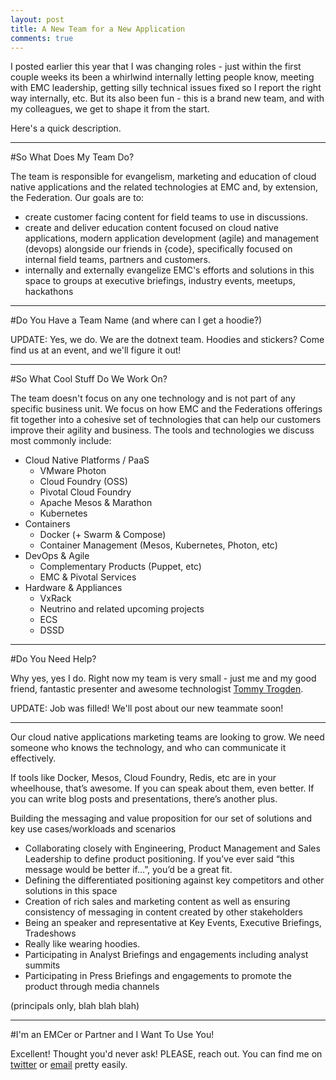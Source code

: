 ```yaml
---
layout: post
title: A New Team for a New Application
comments: true
---
```


I posted earlier this year that I was changing roles - just within the first couple weeks its been a whirlwind internally letting people know, meeting with EMC leadership, getting silly technical issues fixed so I report the right way internally, etc.  But its also been fun - this is a brand new team, and with my colleagues, we get to shape it from the start.

Here's a quick description.

---

#So What Does My Team Do?

The team is responsible for evangelism, marketing and education of cloud native applications and the related technologies at EMC and, by extension, the Federation.  Our goals are to:

* create customer facing content for field teams to use in discussions.
* create and deliver education content focused on cloud native applications, modern application development (agile) and management (devops) alongside our friends in {code}, specifically focused on internal field teams, partners and customers.
* internally and externally evangelize EMC's efforts and solutions in this space to groups at executive briefings, industry events, meetups, hackathons

---

#Do You Have a Team Name (and where can I get a hoodie?)

UPDATE: Yes, we do.  We are the dotnext team.  Hoodies and stickers?  Come find us at an event, and we'll figure it out!

---

#So What Cool Stuff Do We Work On?

The team doesn't focus on any one technology and is not part of any specific business unit.  We focus on how EMC and the Federations offerings fit together into a cohesive set of technologies that can help our customers improve their agility and business. The tools and technologies we discuss most commonly include:

* Cloud Native Platforms / PaaS
  * VMware Photon
  * Cloud Foundry (OSS)
  * Pivotal Cloud Foundry
  * Apache Mesos & Marathon
  * Kubernetes
* Containers
  * Docker (+ Swarm & Compose)
  * Container Management (Mesos, Kubernetes, Photon, etc)
* DevOps & Agile
  * Complementary Products (Puppet, etc)
  * EMC & Pivotal Services
* Hardware & Appliances
  * VxRack
  * Neutrino and related upcoming projects
  * ECS
  * DSSD
 
---
 
#Do You Need Help?
 
Why yes, yes I do.  Right now my team is very small - just me and my good friend, fantastic presenter and awesome technologist [Tommy Trogden](https://twitter.com/vTexan?ref_src=twsrc%5Egoogle%7Ctwcamp%5Eserp%7Ctwgr%5Eauthor).  

UPDATE: Job was filled!  We'll post about our new teammate soon!

---

Our cloud native applications marketing teams are looking to grow.  We need someone who knows the technology, and who can communicate it effectively.

If tools like Docker, Mesos, Cloud Foundry, Redis, etc are in your wheelhouse, that’s awesome.  If you can speak about them, even better.  If you can write blog posts and presentations, there’s another plus.

Building the messaging and value proposition for our set of solutions and key use cases/workloads and scenarios    

* Collaborating closely with Engineering, Product Management and Sales Leadership to define product positioning.  If you’ve ever said “this message would be better if…”, you’d be a great fit.
* Defining the differentiated positioning against key competitors and other solutions in this space
* Creation of rich sales and marketing content as well as ensuring consistency of messaging in content created by other stakeholders
* Being an speaker and representative at Key Events, Executive Briefings, Tradeshows
* Really like wearing hoodies.
* Participating in Analyst Briefings and engagements including analyst summits
* Participating in Press Briefings and engagements to promote the product through media channels
 
(principals only, blah blah blah)

---

#I'm an EMCer or Partner and I Want To Use You!

Excellent!  Thought you'd never ask!   PLEASE, reach out.  You can find me on [twitter](https://twitter.com/mcowger) or [email](mailto:matt.cowger@emc.com) pretty easily.
